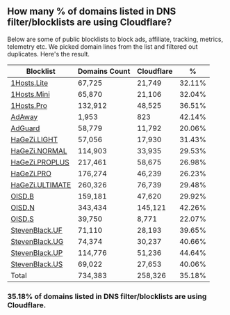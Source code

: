 ## How many % of domains listed in DNS filter/blocklists are using Cloudflare?


Below are some of public blocklists to block ads, affiliate, tracking, metrics, telemetry etc.
We picked domain lines from the list and filtered out duplicates.
Here's the result.


| Blocklist | Domains Count | Cloudflare | % |
| --- | --- | --- | --- |
| [1Hosts.Lite](https://raw.githubusercontent.com/badmojr/1Hosts/master/Lite/hosts.win) | 67,725 | 21,749 | 32.11% |
| [1Hosts.Mini](https://raw.githubusercontent.com/badmojr/1Hosts/master/mini/hosts.win) | 65,870 | 21,106 | 32.04% |
| [1Hosts.Pro](https://raw.githubusercontent.com/badmojr/1Hosts/master/Pro/hosts.win) | 132,912 | 48,525 | 36.51% |
| [AdAway](https://raw.githubusercontent.com/AdAway/adaway.github.io/master/hosts.txt) | 1,953 | 823 | 42.14% |
| [AdGuard](https://adguardteam.github.io/AdGuardSDNSFilter/Filters/filter.txt) | 58,779 | 11,792 | 20.06% |
| [HaGeZi.LIGHT](https://raw.githubusercontent.com/hagezi/dns-blocklists/main/hosts/light.txt) | 57,056 | 17,930 | 31.43% |
| [HaGeZi.NORMAL](https://raw.githubusercontent.com/hagezi/dns-blocklists/main/hosts/multi.txt) | 114,903 | 33,935 | 29.53% |
| [HaGeZi.PROPLUS](https://raw.githubusercontent.com/hagezi/dns-blocklists/main/hosts/pro.plus.txt) | 217,461 | 58,675 | 26.98% |
| [HaGeZi.PRO](https://raw.githubusercontent.com/hagezi/dns-blocklists/main/hosts/pro.txt) | 176,274 | 46,239 | 26.23% |
| [HaGeZi.ULTIMATE](https://raw.githubusercontent.com/hagezi/dns-blocklists/main/hosts/ultimate.txt) | 260,326 | 76,739 | 29.48% |
| [OISD.B](https://big.oisd.nl/dnsmasq) | 159,181 | 47,620 | 29.92% |
| [OISD.N](https://nsfw.oisd.nl/dnsmasq) | 343,434 | 145,121 | 42.26% |
| [OISD.S](https://small.oisd.nl/dnsmasq) | 39,750 | 8,771 | 22.07% |
| [StevenBlack.UF](https://raw.githubusercontent.com/StevenBlack/hosts/master/alternates/fakenews/hosts) | 71,110 | 28,193 | 39.65% |
| [StevenBlack.UG](https://raw.githubusercontent.com/StevenBlack/hosts/master/alternates/gambling/hosts) | 74,374 | 30,237 | 40.66% |
| [StevenBlack.UP](https://raw.githubusercontent.com/StevenBlack/hosts/master/alternates/porn/hosts) | 114,776 | 51,236 | 44.64% |
| [StevenBlack.US](https://raw.githubusercontent.com/StevenBlack/hosts/master/alternates/social/hosts) | 69,022 | 27,653 | 40.06% |
| Total | 734,383 | 258,326 | 35.18% |


### 35.18% of domains listed in DNS filter/blocklists are using Cloudflare.